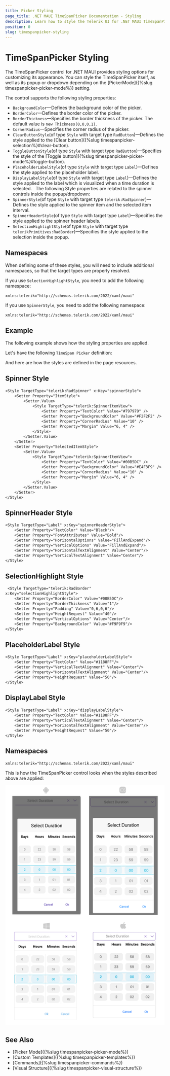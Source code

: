 ```yaml
---
title: Picker Styling
page_title: .NET MAUI TimeSpanPicker Documentation - Styling
description: Learn how to style the Telerik UI for .NET MAUI TimeSpanPicker control with the exposed options described in this article.
position: 0
slug: timespanpicker-styling
---
```


# TimeSpanPicker Styling

The TimeSpanPicker control for .NET MAUI provides styling options for customizing its appearance. You can style the TimeSpanPicker itself, as well as its popup or dropdown depending on the [PickerMode]({%slug timespanpicker-picker-mode%}) setting.

The control supports the following styling properties:

* `BackgroundColor`&mdash;Defines the background color of the picker.
* `BorderColor`&mdash;Defines the border color of the picker.
* `BorderThickness`&mdash;Specifies the border thickness of the picker. The default value is `new Thickness(0,0,0,1)`.
* `CornerRadius`&mdash;Specifies the corner radius of the picker.
* `ClearButtonStyle`(of type `Style` with target type `RadButton`)&mdash;Defines the style applied to the [Clear button]({%slug timespanpicker-selection%}#clear-button).
* `ToggleButtonStyle`(of type `Style` with target type `RadButton`)&mdash;Specifies the style of the [Toggle button]({%slug timespanpicker-picker-mode%}#toggle-button).
* `PlaceholderLabelStyle`(of type `Style` with target type `Label`)&mdash;Defines the style applied to the placeholder label.
* `DisplayLabelStyle`(of type `Style` with target type `Label`)&mdash;Defines the style applied to the label which is visualized when a time duration is selected.
&nbsp;
The following Style properties are related to the spinner controls inside the popup/dropdown:
&nbsp;
* `SpinnerStyle`(of type `Style` with target type `telerik:RadSpinner`)&mdash;Defines the style applied to the spinner item and the selected item interval.
* `SpinnerHeaderStyle`(of type `Style` with target type `Label`)&mdash;Specifies the style applied to the spinner header labels.
* `SelectionHighlightStyle`(of type `Style` with target type `telerikPrimitives:RadBorder`)&mdash;Specifies the style applied to the selection inside the popup.

## Namespaces

When defining some of these styles, you will need to include additional namespaces, so that the target types are properly resolved.

If you use `SelectionHighlightStyle`, you need to add the following namespace:

```XAML
xmlns:telerik="http://schemas.telerik.com/2022/xaml/maui"
```

If you use `SpinnerStyle`, you need to add the following namespace:

```XAML
xmlns:telerik="http://schemas.telerik.com/2022/xaml/maui"
```

## Example

The following example shows how the styling properties are applied.

Let's have the following `TimeSpan Picker` definition:

<snippet id='timespanpicker-style' />

And here are how the styles are defined in the page resources.

## Spinner Style

```XAML
<Style TargetType="telerik:RadSpinner" x:Key="spinnerStyle">
    <Setter Property="ItemStyle">
        <Setter.Value>
            <Style TargetType="telerik:SpinnerItemView">
                <Setter Property="TextColor" Value="#797979" />
                <Setter Property="BackgroundColor" Value="#F2F2F2" />
                <Setter Property="CornerRadius" Value="10" />
                <Setter Property="Margin" Value="6, 4" />
            </Style>
        </Setter.Value>
    </Setter>
    <Setter Property="SelectedItemStyle">
        <Setter.Value>
            <Style TargetType="telerik:SpinnerItemView">
                <Setter Property="TextColor" Value="#00B5DC" />
                <Setter Property="BackgroundColor" Value="#E4F3F9" />
                <Setter Property="CornerRadius" Value="10" />
                <Setter Property="Margin" Value="6, 4" />
            </Style>
        </Setter.Value>
    </Setter>
</Style>
```

## SpinnerHeader Style

```XAML
<Style TargetType="Label" x:Key="spinnerHeaderStyle">
    <Setter Property="TextColor" Value="Black"/>
    <Setter Property="FontAttributes" Value="Bold"/>
    <Setter Property="HorizontalOptions" Value="FillAndExpand"/>
    <Setter Property="VerticalOptions" Value="FillAndExpand"/>
    <Setter Property="HorizontalTextAlignment" Value="Center"/>
    <Setter Property="VerticalTextAlignment" Value="Center"/>
</Style>
```

## SelectionHighlight Style

```XAML
 <Style TargetType="telerik:RadBorder" x:Key="selectionHighlightStyle">
    <Setter Property="BorderColor" Value="#00B5DC"/>
    <Setter Property="BorderThickness" Value="1"/>
    <Setter Property="Padding" Value="0,6,0,6"/>
    <Setter Property="HeightRequest" Value="40"/>
    <Setter Property="VerticalOptions" Value="Center"/>
    <Setter Property="BackgroundColor" Value="#F9F9F9"/>
</Style>
```

## PlaceholderLabel Style

```XAML
<Style TargetType="Label" x:Key="placeholderLabelStyle">
    <Setter Property="TextColor" Value="#1188FF"/>
    <Setter Property="VerticalTextAlignment" Value="Center"/>
    <Setter Property="HorizontalTextAlignment" Value="Center"/>
    <Setter Property="HeightRequest" Value="50"/>
</Style>
```

## DisplayLabel Style

```XAML
<Style TargetType="Label" x:Key="displayLabelStyle">
    <Setter Property="TextColor" Value="#1188FF"/>
    <Setter Property="VerticalTextAlignment" Value="Center"/>
    <Setter Property="HorizontalTextAlignment" Value="Center"/>
    <Setter Property="HeightRequest" Value="50"/>
</Style>
```

## Namespaces

```XAML
xmlns:telerik="http://schemas.telerik.com/2022/xaml/maui"
```

This is how the TimeSpanPicker control looks when the styles described above are applied:

![TimeSpan Picker Styling](../images/timespan_picker_style.png)

## See Also

- [Picker Mode]({%slug timespanpicker-picker-mode%})
- [Custom Templates]({%slug timespanpicker-templates%})
- [Commands]({%slug timespanpicker-commands%})
- [Visual Structure]({%slug timespanpicker-visual-structure%})
